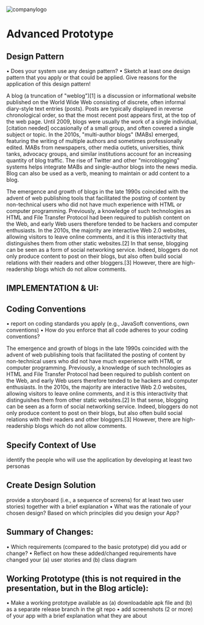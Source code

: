 ![companylogo]({{site.baseurl}}/images/405logo.png)

<h1> Advanced Prototype </h1>



<h2> Design Pattern </h2>

<p class="justify">
 
• Does your system use any design pattern?
• Sketch at least one design pattern that you apply or that could be applied. Give reasons for the application of this
design pattern!

A blog (a truncation of "weblog")[1] is a discussion or informational website published on the World Wide Web consisting of discrete, often informal diary-style text entries (posts). Posts are typically displayed in reverse chronological order, so that the most recent post appears first, at the top of the web page. Until 2009, blogs were usually the work of a single individual,[citation needed] occasionally of a small group, and often covered a single subject or topic. In the 2010s, "multi-author blogs" (MABs) emerged, featuring the writing of multiple authors and sometimes professionally edited. MABs from newspapers, other media outlets, universities, think tanks, advocacy groups, and similar institutions account for an increasing quantity of blog traffic. The rise of Twitter and other "microblogging" systems helps integrate MABs and single-author blogs into the news media. Blog can also be used as a verb, meaning to maintain or add content to a blog.

The emergence and growth of blogs in the late 1990s coincided with the advent of web publishing tools that facilitated the posting of content by non-technical users who did not have much experience with HTML or computer programming. Previously, a knowledge of such technologies as HTML and File Transfer Protocol had been required to publish content on the Web, and early Web users therefore tended to be hackers and computer enthusiasts. In the 2010s, the majority are interactive Web 2.0 websites, allowing visitors to leave online comments, and it is this interactivity that distinguishes them from other static websites.[2] In that sense, blogging can be seen as a form of social networking service. Indeed, bloggers do not only produce content to post on their blogs, but also often build social relations with their readers and other bloggers.[3] However, there are high-readership blogs which do not allow comments.

</p>

<h2> IMPLEMENTATION & UI: </h2>



<h2> Coding Conventions </h2>

<p style="text-align:justify">
 
• report on coding standards you apply (e.g., JavaSoft conventions, own conventions)
• How do you enforce that all code adheres to your coding conventions? 


The emergence and growth of blogs in the late 1990s coincided with the advent of web publishing tools that facilitated the posting of content by non-technical users who did not have much experience with HTML or computer programming. Previously, a knowledge of such technologies as HTML and File Transfer Protocol had been required to publish content on the Web, and early Web users therefore tended to be hackers and computer enthusiasts. In the 2010s, the majority are interactive Web 2.0 websites, allowing visitors to leave online comments, and it is this interactivity that distinguishes them from other static websites.[2] In that sense, blogging can be seen as a form of social networking service. Indeed, bloggers do not only produce content to post on their blogs, but also often build social relations with their readers and other bloggers.[3] However, there are high-readership blogs which do not allow comments.

</p>

<h2> Specify Context of Use  </h2>

identify the people who will use the application by developing at least two personas 

<h2> Create Design Solution  </h2>

 provide a storyboard (i.e., a sequence of screens) for at least two user stories) together with a brief explanation
• What was the rationale of your chosen design? Based on which principles did you design your App?

<h2> Summary of Changes: </h2>

• Which requirements (compared to the basic prototype) did you add or change?
• Reflect on how these added/changed requirements have changed your (a) user
stories and (b) class diagram 

<h2> Working Prototype (this is not required in the presentation, but in the Blog
article): </h2>

• Make a working prototype available as (a) downloadable apk file and (b) as a
separate release branch in the git repo
• add screenshots (2 or more) of your app with a brief explanation what they are
about
